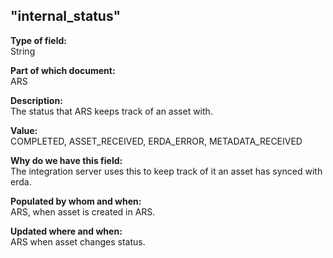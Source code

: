 ## "internal_status"

**Type of field:**  
String  

**Part of which document:**  
ARS

**Description:**  
The status that ARS keeps track of an asset with.

**Value:**  
COMPLETED, ASSET_RECEIVED, ERDA_ERROR, METADATA_RECEIVED

**Why do we have this field:**  
The integration server uses this to keep track of it an asset has synced with erda.

**Populated by whom and when:**  
ARS, when asset is created in ARS.

**Updated where and when:**  
ARS when asset changes status.

